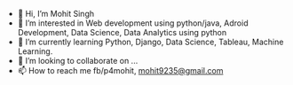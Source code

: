 - 👋 Hi, I’m Mohit Singh
- 👀 I’m interested in Web development using python/java, Adroid Development, Data Science, Data Analytics using python
- 🌱 I’m currently learning Python, Django, Data Science, Tableau, Machine Learning.
- 💞️ I’m looking to collaborate on ...
- 📫 How to reach me fb/p4mohit, mohit9235@gmail.com

<!---
p4mohit/p4mohit is a ✨ special ✨ repository because its `README.md` (this file) appears on your GitHub profile.
You can click the Preview link to take a look at your changes.
--->
